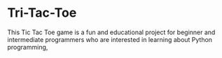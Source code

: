 # Tri-Tac-Toe
This Tic Tac Toe game is a fun and educational project for beginner and intermediate programmers who are interested in learning about Python programming,
